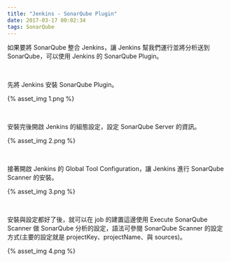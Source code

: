 ```yaml
---
title: "Jenkins - SonarQube Plugin"
date: 2017-03-17 00:02:34
tags: SonarQube
---
```


如果要將 SonarQube 整合 Jenkins，讓 Jenkins 幫我們運行並將分析送到 SonarQube，可以使用 Jenkins 的 SonarQube Plugin。  

<!-- More -->

<br/>


先將 Jenkins 安裝 SonarQube Plugin。  

{% asset_img 1.png %}

<br/>


安裝完後開啟 Jenkins 的組態設定，設定 SonarQube Server 的資訊。  

{% asset_img 2.png %}

<br/>


接著開啟 Jenkins 的 Global Tool Configuration，讓 Jenkins 進行 SonarQube Scanner 的安裝。  

{% asset_img 3.png %}

<br/>


安裝與設定都好了後，就可以在 job 的建置這邊使用 Execute SonarQube Scanner 做 SonarQube 分析的設定，語法可參閱 SonarQube Scanner 的設定方式(主要的設定就是 projectKey、projectName、與 sources)。  

{% asset_img 4.png %}

<br/>
